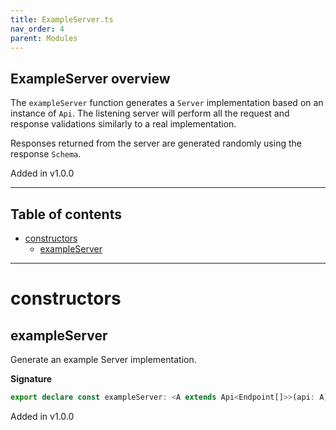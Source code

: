 ```yaml
---
title: ExampleServer.ts
nav_order: 4
parent: Modules
---
```


## ExampleServer overview

The `exampleServer` function generates a `Server` implementation based
on an instance of `Api`. The listening server will perform all the
request and response validations similarly to a real implementation.

Responses returned from the server are generated randomly using the
response `Schema`.

Added in v1.0.0

---

<h2 class="text-delta">Table of contents</h2>

- [constructors](#constructors)
  - [exampleServer](#exampleserver)

---

# constructors

## exampleServer

Generate an example Server implementation.

**Signature**

```ts
export declare const exampleServer: <A extends Api<Endpoint[]>>(api: A) => ServerBuilder<never, [], A>
```

Added in v1.0.0
